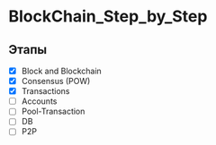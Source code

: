 # BlockChain_Step_by_Step

## Этапы

- [x] Block and Blockchain
- [x] Consensus (POW)
- [x] Transactions
- [ ] Accounts
- [ ] Pool-Transaction
- [ ] DB
- [ ] P2P
